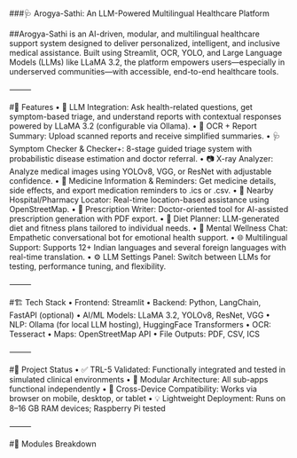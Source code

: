 ###🩺 Arogya-Sathi: An LLM-Powered Multilingual Healthcare Platform

##Arogya-Sathi is an AI-driven, modular, and multilingual healthcare support system designed to deliver personalized, intelligent, and inclusive medical assistance. Built using Streamlit, OCR, YOLO, and Large Language Models (LLMs) like LLaMA 3.2, the platform empowers users—especially in underserved communities—with accessible, end-to-end healthcare tools.

⸻

#🚀 Features
	•	🧠 LLM Integration: Ask health-related questions, get symptom-based triage, and understand reports with contextual responses powered by LLaMA 3.2 (configurable via Ollama).
	•	📝 OCR + Report Summary: Upload scanned reports and receive simplified summaries.
	•	🩺 Symptom Checker & Checker+: 8-stage guided triage system with probabilistic disease estimation and doctor referral.
	•	📷 X-ray Analyzer: Analyze medical images using YOLOv8, VGG, or ResNet with adjustable confidence.
	•	💊 Medicine Information & Reminders: Get medicine details, side effects, and export medication reminders to .ics or .csv.
	•	📍 Nearby Hospital/Pharmacy Locator: Real-time location-based assistance using OpenStreetMap.
	•	📄 Prescription Writer: Doctor-oriented tool for AI-assisted prescription generation with PDF export.
	•	🍎 Diet Planner: LLM-generated diet and fitness plans tailored to individual needs.
	•	🧘 Mental Wellness Chat: Empathetic conversational bot for emotional health support.
	•	🌐 Multilingual Support: Supports 12+ Indian languages and several foreign languages with real-time translation.
	•	⚙️ LLM Settings Panel: Switch between LLMs for testing, performance tuning, and flexibility.

⸻

#🏗️ Tech Stack
	•	Frontend: Streamlit
	•	Backend: Python, LangChain, FastAPI (optional)
	•	AI/ML Models: LLaMA 3.2, YOLOv8, ResNet, VGG
	•	NLP: Ollama (for local LLM hosting), HuggingFace Transformers
	•	OCR: Tesseract
	•	Maps: OpenStreetMap API
	•	File Outputs: PDF, CSV, ICS

⸻

#🧪 Project Status
	•	✅ TRL-5 Validated: Functionally integrated and tested in simulated clinical environments
	•	🧩 Modular Architecture: All sub-apps functional independently
	•	📱 Cross-Device Compatibility: Works via browser on mobile, desktop, or tablet
	•	💡 Lightweight Deployment: Runs on 8–16 GB RAM devices; Raspberry Pi tested

⸻

#📂 Modules Breakdown

